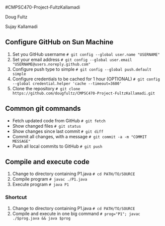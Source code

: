 #CMPSC470-Project-FultzKallamadi

Doug Fultz

Sujay Kallamadi

## Configure GitHub on Sun Machine
1. Set you GitHub username
`# git config --global user.name "USERNAME"`
2. Set your email address
`# git config --global user.email "USERNAME@users.noreply.github.com"`
3. Configure push type to simple
`# git config --global push.default simple`
4. Configure credentials to be cached for 1 hour (OPTIONAL)
`# git config --global credential.helper 'cache --timeout=3600'`
4. Clone the repository
`# git clone https://github.com/dougfultz/CMPSC470-Project-FultzKallamadi.git`

## Common git commands
- Fetch updated code from GitHub
`# git fetch`
- Show changed files
`# git status`
- Show changes since last commit
`# git diff`
- Commit all changes, with a message
`# git commit -a -m "COMMIT MESSAGE"`
- Push all local commits to GitHub
`# git push`

## Compile and execute code
1. Change to directory containing P1.java
`# cd PATH/TO/SOURCE`
2. Compile program
`# javac ./P1.java`
3. Execute program
`# java P1`

### Shortcut
1. Change to directory containing P1.java
`# cd PATH/TO/SOURCE`
2. Compile and execute in one big command
`# prog="P1"; javac ./$prog.java && java $prog`
